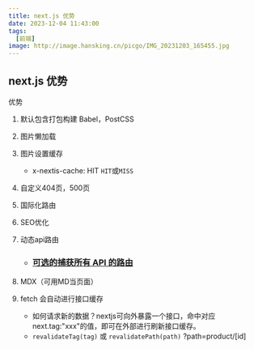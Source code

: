 ```yaml
---
title: next.js 优势
date: 2023-12-04 11:43:00
tags:
  [前端]
image: http://image.hansking.cn/picgo/IMG_20231203_165455.jpg
---
```


## next.js 优势

优势

1. 默认包含打包构建 Babel，PostCSS

2. 图片懒加载

3. 图片设置缓存

   - x-nextis-cache: HIT    `HIT`或`MISS`

4. 自定义404页，500页

5. 国际化路由

6. SEO优化

7. 动态api路由

   - ### [可选的捕获所有 API 的路由](https://www.nextjs.cn/docs/api-routes/dynamic-api-routes#可选的捕获所有-api-的路由)

8. MDX（可用MD当页面）

9. fetch 会自动进行接口缓存

   - 如何请求新的数据？nextjs可向外暴露一个接口，命中对应next.tag:"xxx"的值，即可在外部进行刷新接口缓存。
   - `revalidateTag(tag)`  或 `revalidatePath(path)`   ?path=product/[id]